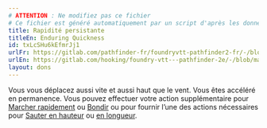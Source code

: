```yaml
---
# ATTENTION : Ne modifiez pas ce fichier
# Ce fichier est généré automatiquement par un script d'après les données du module Foundry VTT officiel et de sa traduction
title: Rapidité persistante
titleEn: Enduring Quickness
id: txLcSHu6kEfmrJj1
urlFr: https://gitlab.com/pathfinder-fr/foundryvtt-pathfinder2-fr/-/blob/master/data/feats/txLcSHu6kEfmrJj1.htm
urlEn: https://gitlab.com/hooking/foundry-vtt---pathfinder-2e/-/blob/master/packs/data/feats.db/enduring-quickness.json
layout: dons
---
```

Vous vous déplacez aussi vite et aussi haut que le vent. Vous êtes accéléré en permanence. Vous pouvez effectuer votre action supplémentaire pour [Marcher rapidement](../actions/marcher-rapidement.md) ou [Bondir](../actions/bondir.md) ou pour fournir l’une des actions nécessaires pour [Sauter en hauteur](../actions/sauter-en-hauteur.md) ou [en longueur](../actions/sauter-en-longueur.md).
